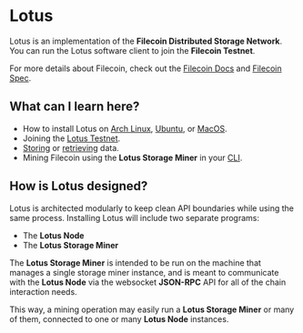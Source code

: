 # Lotus

Lotus is an implementation of the **Filecoin Distributed Storage Network**. You can run the Lotus software client to join the **Filecoin Testnet**.

For more details about Filecoin, check out the [Filecoin Docs](https://docs.filecoin.io) and [Filecoin Spec](https://filecoin-project.github.io/specs/).

## What can I learn here?

- How to install Lotus on [Arch Linux](https://docs.lotu.sh/en+install-lotus-arch), [Ubuntu](https://docs.lotu.sh/en+install-lotus-ubuntu), or [MacOS](https://docs.lotu.sh/en+install-lotus-macos).
- Joining the [Lotus Testnet](https://docs.lotu.sh/en+join-testnet).
- [Storing](https://docs.lotu.sh/en+storing-data) or [retrieving](https://docs.lotu.sh/en+retrieving-data) data.
- Mining Filecoin using the **Lotus Storage Miner** in your [CLI](https://docs.lotu.sh/en+mining).

## How is Lotus designed?

Lotus is architected modularly to keep clean API boundaries while using the same process. Installing Lotus will include two separate programs:

- The **Lotus Node**
- The **Lotus Storage Miner**

The **Lotus Storage Miner** is intended to be run on the machine that manages a single storage miner instance, and is meant to communicate with the **Lotus Node** via the websocket **JSON-RPC** API for all of the chain interaction needs.

This way, a mining operation may easily run a **Lotus Storage Miner** or many of them, connected to one or many **Lotus Node** instances.
